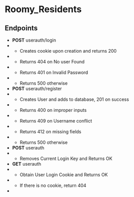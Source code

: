 # Roomy_Residents
## Endpoints
- **POST** userauth/login
- - Creates cookie upon creation and returns 200
- - Returns 404 on No user Found
- - Returns 401 on Invalid Password
- - Returns 500 otherwise
- **POST** userauth/register
- - Creates User and adds to database, 201 on success
- - Returns 400 on improper inputs
- - Returns 409 on Username conflict
- - Returns 412 on missing fields
- - Returns 500 otherwise
- **POST** userauth
- - Removes Current Login Key and Returns OK
- **GET** userauth
- - Obtain User Login Cookie and Returns OK
- - If there is no cookie, return 404
- 